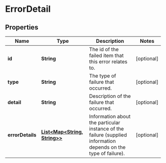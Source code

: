 

# ErrorDetail

## Properties

Name | Type | Description | Notes
------------ | ------------- | ------------- | -------------
**id** | **String** | The id of the failed item that this error relates to. |  [optional]
**type** | **String** | The type of failure that occurred. |  [optional]
**detail** | **String** | Description of the failure that occurred. |  [optional]
**errorDetails** | [**List&lt;Map&lt;String, String&gt;&gt;**](Map.md) | Information about the particular instance of the failure (supplied information depends on the type of failure). |  [optional]



